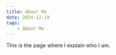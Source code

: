 ```yaml
---
title: About Me
date: 2024-12-19
tags:
    - About Me
---
```


This is the page where I explain who I am. 
